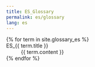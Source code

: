 ```yaml
---
title: ES_Glossary
permalink: es/glossary
lang: es
---
```


<dl id="glossary">
{% for term in site.glossary_es %}
    <dt>ES_<a name="{{ term.title | slugify }}">{{ term.title }}</a></dt>
    <dd>{{ term.content }}</dd>
{% endfor %}
</dl>
